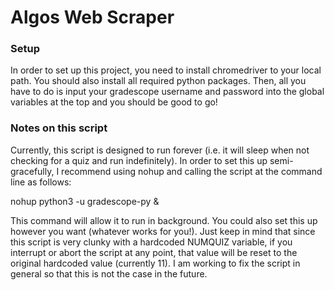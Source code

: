 # Algos Web Scraper

### Setup

In order to set up this project, you need to install chromedriver to your local path.
You should also install all required python packages.
Then, all you have to do is input your gradescope username and password
into the global variables at the top and you should be good to go!

### Notes on this script

Currently, this script is designed to run forever (i.e. it will sleep when
not checking for a quiz and run indefinitely). In order to set this up
semi-gracefully, I recommend using nohup and calling the script at the 
command line as follows:

nohup python3 -u gradescope-py &

This command will allow it to run in background. You could also set this 
up however you want (whatever works for you!). Just keep in mind that since
this script is very clunky with a hardcoded NUMQUIZ variable, if you interrupt
or abort the script at any point, that value will be reset to the original 
hardcoded value (currently 11). I am working to fix the script in general so 
that this is not the case in the future.
